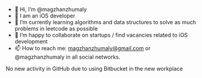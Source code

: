 - 👋 Hi, I’m @magzhanzhumaly
- 👀 I am an iOS developer
- 🌱 I’m currently learning algorithms and data structures to solve as much problems in leetcode as possible
- 💞️ I’m happy to collaborate on startups / find vacancies related to iOS development
- 📫 How to reach me: magzhanzhumaly@gmail.com or @magzhanzhumaly in all social networks.

No new activity in GitHub due to using Bitbucket in the new workplace
<!---
magzhanzhumaly/magzhanzhumaly is a ✨ special ✨ repository because its `README.md` (this file) appears on your GitHub profile.
You can click the Preview link to take a look at your changes.
--->
